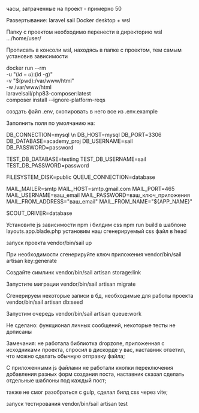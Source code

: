 часы, затраченные на проект - примерно 50

Развертывание: laravel sail
Docker desktop + wsl

Папку с проектом необходимо перенести в директорию wsl .../home/user/

Прописать в консоли wsl, находясь в папке с проектом, тем самым установив зависимости

docker run --rm \
-u "$(id -u):$(id -g)" \
-v "$(pwd):/var/www/html" \
-w /var/www/html \
laravelsail/php83-composer:latest \
composer install --ignore-platform-reqs

создать файл .env, скопировать в него все из .env.example

Заполнить поля по умолчанию на: 

DB_CONNECTION=mysql \n
DB_HOST=mysql
DB_PORT=3306
DB_DATABASE=academy_proj
DB_USERNAME=sail
DB_PASSWORD=password

TEST_DB_DATABASE=testing
TEST_DB_USERNAME=sail
TEST_DB_PASSWORD=password

FILESYSTEM_DISK=public
QUEUE_CONNECTION=database

MAIL_MAILER=smtp
MAIL_HOST=smtp.gmail.com
MAIL_PORT=465
MAIL_USERNAME=ваш_email
MAIL_PASSWORD=ваш_ключ_приложения
MAIL_FROM_ADDRESS="ваш_email"
MAIL_FROM_NAME="${APP_NAME}"

SCOUT_DRIVER=database

Установите js зависимости npm i
билдим css npm run build
в шаблоне layouts.app.blade.php установим наш сгенерируемый css файл в head

запуск проекта vendor/bin/sail up

При необходимости сгенерируйте ключ приложения vendor/bin/sail artisan key:generate

Создайте симлинк vendor/bin/sail artisan storage:link

Запустите миграции vendor/bin/sail artisan migrate

Cгенерируем некоторые записи в бд, необходимые для работы проекта vendor/bin/sail artisan db:seed

Запустим очередь vendor/bin/sail artisan queue:work

Не сделано: функционал личных сообщений, некоторые тесты не дописаны

Замечания: не работала библиотка dropzone, приложенная с исходниками проекта, спросил в дискорде у вас, наставник
ответил, что можно сделать обычную отправку файла;

С приложенными js файлами не работали кнопки переключения добавления разных форм создания поста, наставник
сказал сделать отдельные шаблоны под каждый пост;

также не смог разобраться с gulp, сделал билд css через vite;

запуск тестирования vendor/bin/sail artisan test




